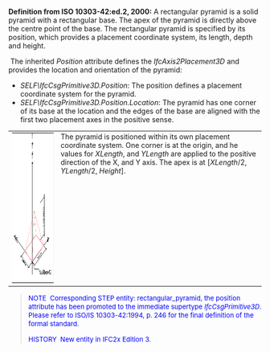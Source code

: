 ﻿**Definition from ISO 10303-42:ed.2, 2000:** A rectangular pyramid is a solid pyramid with a rectangular base. The apex of the pyramid is directly above the centre point of the base. The rectangular pyramid is specified by its position, which provides a placement coordinate system, its length, depth and height.

&nbsp;The inherited _Position_ attribute defines the _IfcAxis2Placement3D_ and provides the location and orientation of the pyramid:

* _SELF\IfcCsgPrimitive3D.Position_:&nbsp;The position defines a placement coordinate system for the pyramid.
* _SELF\IfcCsgPrimitive3D.Position.Location_: The pyramid has one corner of its base at the location and the edges of the base are aligned with the first two placement axes in the positive sense.

<table border="0" cellpadding="2" cellspacing="2" width="100%">
  <tbody>
    <tr>
      <td valign="top"><a href="drawings/IfcRectangularPyramid-Layout1.dwf"><img alt="pyramid" src="figures/ifcrectangularpyramid-layout1.png" border="0" height="300" width="400"></a></td>
      <td valign="top">The pyramid is positioned within
its
own placement coordinate system. One corner is at the origin,
and&nbsp;he values for <i>XLength</i>, and<i>
YLength</i> are
applied to the positive direction of the X, and Y axis. The apex is at [<i>XLength</i>/2,
      <i>YLength</i>/2, <i>Height</i>].</td>
    </tr>
  </tbody>
</table>

> <font color="#0000ff" size="-1">NOTE&nbsp;
Corresponding STEP entity: rectangular_pyramid, the position attribute
has been promoted to the immediate supertype <i>IfcCsgPrimitive3D</i>.
Please refer to ISO/IS 10303-42:1994, p. 246 for the final definition
of the formal standard. </font>
> 
> <font color="#0000ff" size="-1">HISTORY&nbsp;
New entity in IFC2x Edition 3.</font>
>
